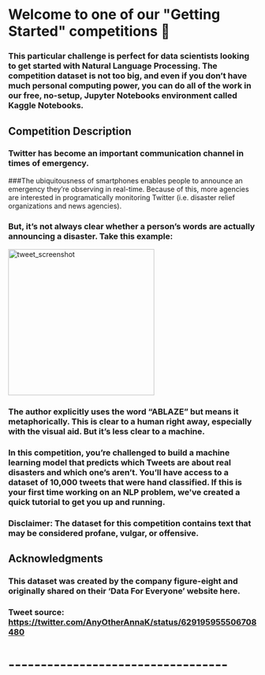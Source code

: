 # Welcome to one of our "Getting Started" competitions 👋
### This particular challenge is perfect for data scientists looking to get started with Natural Language Processing. The competition dataset is not too big, and even if you don’t have much personal computing power, you can do all of the work in our free, no-setup, Jupyter Notebooks environment called Kaggle Notebooks.

## Competition Description
### Twitter has become an important communication channel in times of emergency.
###The ubiquitousness of smartphones enables people to announce an emergency they’re observing in real-time. Because of this, more agencies are interested in programatically monitoring Twitter (i.e. disaster relief organizations and news agencies).

### But, it’s not always clear whether a person’s words are actually announcing a disaster. Take this example:
<img width="296" alt="tweet_screenshot" src="https://user-images.githubusercontent.com/92849974/234816891-8585f954-b038-433d-8355-68e454f8ea3f.png">

### The author explicitly uses the word “ABLAZE” but means it metaphorically. This is clear to a human right away, especially with the visual aid. But it’s less clear to a machine.

### In this competition, you’re challenged to build a machine learning model that predicts which Tweets are about real disasters and which one’s aren’t. You’ll have access to a dataset of 10,000 tweets that were hand classified. If this is your first time working on an NLP problem, we've created a quick tutorial to get you up and running.

### Disclaimer: The dataset for this competition contains text that may be considered profane, vulgar, or offensive.

## Acknowledgments
### This dataset was created by the company figure-eight and originally shared on their ‘Data For Everyone’ website here.

### Tweet source: https://twitter.com/AnyOtherAnnaK/status/629195955506708480

# ----------------------------------
